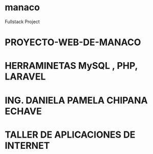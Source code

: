 # manaco 
Fullstack Project 
# PROYECTO-WEB-DE-MANACO
# HERRAMINETAS MySQL , PHP, LARAVEL
# ING. DANIELA PAMELA CHIPANA ECHAVE    
# TALLER DE APLICACIONES DE INTERNET

